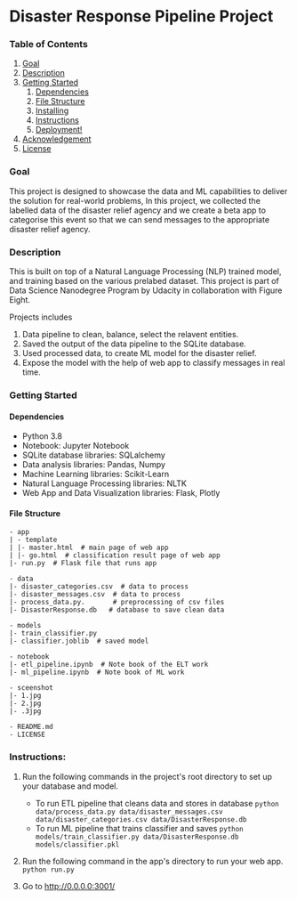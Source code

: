 # Disaster Response Pipeline Project

### Table of Contents
1. [Goal](#goal)
2. [Description](#description)
3. [Getting Started](#getting_started)
	1. [Dependencies](#dependencies)
	2. [File Structure](#file_structure)
	3. [Installing](#installation)
    4. [Instructions](#instructions)
    5. [Deployment!](#production)
4. [Acknowledgement](#acknowledgement)
5. [License](#license)

<a name="goal"></a>
### Goal
This project is designed to showcase the data and ML capabilities to deliver the solution for real-world problems, In this project, we collected the labelled data of the disaster relief agency and we create a beta app to categorise this event so that we can send messages to the appropriate disaster relief agency. 

<a name="description"></a>
### Description
This is built on top of a Natural Language Processing (NLP) trained model, and training based on the various prelabed dataset. This project is part of Data Science Nanodegree Program by Udacity in collaboration with Figure Eight.

Projects includes 
1. Data pipeline to clean, balance, select the relavent entities.
2. Saved the output of the data pipeline to the SQLite database.
3. Used processed data, to create ML model for the disaster relief.
4. Expose the model with the help of web app to classify messages in real time.

<a name="getting_started"></a>
### Getting Started
<a name="dependencies"></a>
#### Dependencies
* Python 3.8
* Notebook: Jupyter Notebook
* SQLite database libraries: SQLalchemy
* Data analysis libraries: Pandas, Numpy
* Machine Learning libraries: Scikit-Learn
* Natural Language Processing libraries: NLTK
* Web App and Data Visualization libraries: Flask, Plotly

<a name="file_structure"></a>
#### File Structure
```
- app
| - template
| |- master.html  # main page of web app
| |- go.html  # classification result page of web app
|- run.py  # Flask file that runs app

- data
|- disaster_categories.csv  # data to process 
|- disaster_messages.csv  # data to process
|- process_data.py.       # preprocessing of csv files
|- DisasterResponse.db   # database to save clean data

- models
|- train_classifier.py
|- classifier.joblib  # saved model 

- notebook
|- etl_pipeline.ipynb  # Note book of the ELT work
|- ml_pipeline.ipynb  # Note book of ML work

- sceenshot
|- 1.jpg
|- 2.jpg
|- .3jpg

- README.md
- LICENSE
```


### Instructions:
1. Run the following commands in the project's root directory to set up your database and model.

    - To run ETL pipeline that cleans data and stores in database
        `python data/process_data.py data/disaster_messages.csv data/disaster_categories.csv data/DisasterResponse.db`
    - To run ML pipeline that trains classifier and saves
        `python models/train_classifier.py data/DisasterResponse.db models/classifier.pkl`

2. Run the following command in the app's directory to run your web app.
    `python run.py`

3. Go to http://0.0.0.0:3001/

